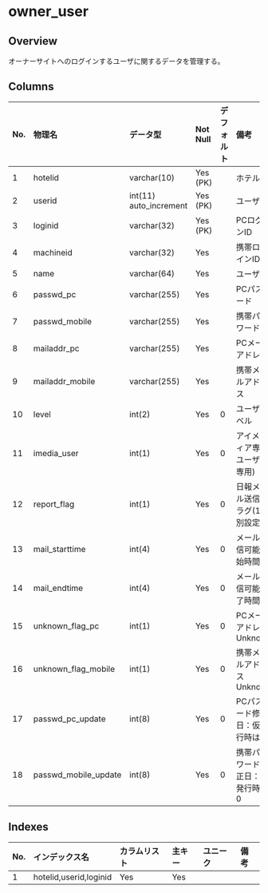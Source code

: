 # owner_user

## Overview

オーナーサイトへのログインするユーザに関するデータを管理する。

## Columns

|No.|物理名|データ型|Not Null|デフォルト|備考|
|:--|:--|:--|:--|:--|:--|
|1|hotelid|varchar(10)|Yes (PK)||ホテルID|
|2|userid|int(11) auto_increment|Yes (PK)||ユーザID|
|3|loginid|varchar(32)|Yes (PK)||PCログインID|
|4|machineid|varchar(32)|Yes||携帯ログインID|
|5|name|varchar(64)|Yes||ユーザ名|
|6|passwd_pc|varchar(255)|Yes||PCパスワード|
|7|passwd_mobile|varchar(255)|Yes||携帯パスワード|
|8|mailaddr_pc|varchar(255)|Yes||PCメールアドレス|
|9|mailaddr_mobile|varchar(255)|Yes||携帯メールアドレス|
|10|level|int(2)|Yes|0|ユーザレベル|
|11|imedia_user|int(1)|Yes|0|アイメディア専用ユーザ(1:専用)|
|12|report_flag|int(1)|Yes|0|日報メール送信フラグ(1:個別設定)|
|13|mail_starttime|int(4)|Yes|0|メール受信可能開始時間|
|14|mail_endtime|int(4)|Yes|0|メール受信可能終了時間|
|15|unknown_flag_pc|int(1)|Yes|0|PCメールアドレスUnknown|
|16|unknown_flag_mobile|int(1)|Yes|0|携帯メールアドレスUnknown|
|17|passwd_pc_update|int(8)|Yes|0|PCパスワード修正日：仮発行時は0|
|18|passwd_mobile_update|int(8)|Yes|0|携帯パスワード修正日：仮発行時は0|

## Indexes

|No.|インデックス名|カラムリスト|主キー|ユニーク|備考|
|:--|:--|:--|:--|:--|:--|
|1|hotelid,userid,loginid|Yes|Yes||
